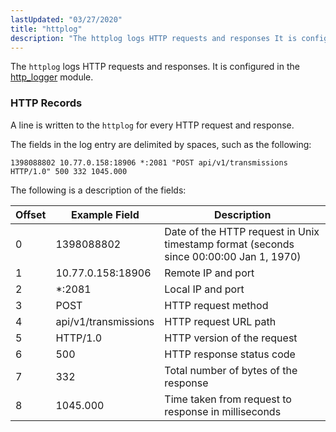 ```yaml
---
lastUpdated: "03/27/2020"
title: "httplog"
description: "The httplog logs HTTP requests and responses It is configured in the http logger module A line is written to the httplog for every HTTP request and response The fields in the log entry are delimited by spaces such as the following The following is a description of the fields..."
---
```


The `httplog` logs HTTP requests and responses. It is configured in the [http_logger](/momentum/4/modules/http-logger) module.

### <a name="idp4799712"></a> HTTP Records

A line is written to the `httplog` for every HTTP request and response.

The fields in the log entry are delimited by spaces, such as the following:

`1398088802 10.77.0.158:18906 *:2081 "POST api/v1/transmissions HTTP/1.0" 500 332 1045.000`

The following is a description of the fields:

<a name="log_formats.http_logger.fields"></a> 


| Offset | Example Field | Description |
| --- | --- | --- |
| 0 | 1398088802 | Date of the HTTP request in Unix timestamp format (seconds since 00:00:00 Jan 1, 1970) |
| 1 | 10.77.0.158:18906 | Remote IP and port |
| 2 | *:2081 | Local IP and port |
| 3 | POST | HTTP request method |
| 4 | api/v1/transmissions | HTTP request URL path |
| 5 | HTTP/1.0 | HTTP version of the request |
| 6 | 500 | HTTP response status code |
| 7 | 332 | Total number of bytes of the response |
| 8 | 1045.000 | Time taken from request to response in milliseconds |